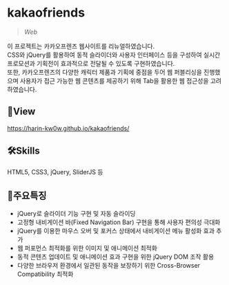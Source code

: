 # **kakaofriends**
>*Web*

이 프로젝트는 카카오프렌즈 웹사이트를 리뉴얼하였습니다.
</br>CSS와 jQuery를 활용하여 동적 슬라이더와 사용자 인터페이스 등을 구성하여 실시간 프로모션과 기획전이 효과적으로 전달될 수 있도록 구현하였습니다.
</br>또한, 카카오프렌즈의 다양한 캐릭터 제품과 기획에 중점을 두어 웹 퍼블리싱을 진행했으며 사용자가 접근 가능한 웹 콘텐츠를 제공하기 위해 Tab을 활용한 웹 접근성을 고려하였습니다.

## 📑View
https://harin-kw0w.github.io/kakaofriends/

## 🛠Skills
HTML5, CSS3, jQuery, SliderJS 등 

## 📣주요특징
* jQuery로 슬라이더 기능 구현 및 자동 슬라이딩
* 고정형 내비게이션 바(Fixed Navigation Bar) 구현을 통해 사용자 편의성 극대화
* jQuery를 이용한 마우스 오버 및 포커스 상태에서 내비게이션 메뉴 활성화 효과 추가
* 웹 퍼포먼스 최적화를 위한 이미지 및 애니메이션 최적화 
* 동적 콘텐츠 업데이트 및 애니메이션 효과 구현을 위한 jQuery DOM 조작 활용
* 다양한 브라우저 환경에서 일관된 동작을 보장하기 위한 Cross-Browser Compatibility 최적화
